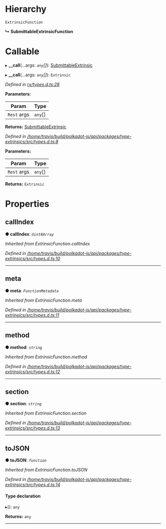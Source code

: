 

# Hierarchy

 `ExtrinsicFunction`

**↳ SubmittableExtrinsicFunction**

# Callable
▸ **__call**(...args: *`any`[]*): [SubmittableExtrinsic](../classes/_rx_submittableextrinsic_.submittableextrinsic.md)

▸ **__call**(...args: *`any`[]*): `Extrinsic`

*Defined in [rx/types.d.ts:28](https://github.com/polkadot-js/api/blob/82baafb/packages/api/src/rx/types.d.ts#L28)*

**Parameters:**

| Param | Type |
| ------ | ------ |
| `Rest` args | `any`[] |

**Returns:** [SubmittableExtrinsic](../classes/_rx_submittableextrinsic_.submittableextrinsic.md)

*Defined in [/home/travis/build/polkadot-js/api/packages/type-extrinsics/src/types.d.ts:8](https://github.com/polkadot-js/api/blob/82baafb/packages/type-extrinsics/src/types.d.ts#L8)*

**Parameters:**

| Param | Type |
| ------ | ------ |
| `Rest` args | `any`[] |

**Returns:** `Extrinsic`

# Properties

<a id="callindex"></a>

##  callIndex

**● callIndex**: *`Uint8Array`*

*Inherited from ExtrinsicFunction.callIndex*

*Defined in [/home/travis/build/polkadot-js/api/packages/type-extrinsics/src/types.d.ts:10](https://github.com/polkadot-js/api/blob/82baafb/packages/type-extrinsics/src/types.d.ts#L10)*

___
<a id="meta"></a>

##  meta

**● meta**: *`FunctionMetadata`*

*Inherited from ExtrinsicFunction.meta*

*Defined in [/home/travis/build/polkadot-js/api/packages/type-extrinsics/src/types.d.ts:11](https://github.com/polkadot-js/api/blob/82baafb/packages/type-extrinsics/src/types.d.ts#L11)*

___
<a id="method"></a>

##  method

**● method**: *`string`*

*Inherited from ExtrinsicFunction.method*

*Defined in [/home/travis/build/polkadot-js/api/packages/type-extrinsics/src/types.d.ts:12](https://github.com/polkadot-js/api/blob/82baafb/packages/type-extrinsics/src/types.d.ts#L12)*

___
<a id="section"></a>

##  section

**● section**: *`string`*

*Inherited from ExtrinsicFunction.section*

*Defined in [/home/travis/build/polkadot-js/api/packages/type-extrinsics/src/types.d.ts:13](https://github.com/polkadot-js/api/blob/82baafb/packages/type-extrinsics/src/types.d.ts#L13)*

___
<a id="tojson"></a>

##  toJSON

**● toJSON**: *`function`*

*Inherited from ExtrinsicFunction.toJSON*

*Defined in [/home/travis/build/polkadot-js/api/packages/type-extrinsics/src/types.d.ts:14](https://github.com/polkadot-js/api/blob/82baafb/packages/type-extrinsics/src/types.d.ts#L14)*

#### Type declaration
▸(): `any`

**Returns:** `any`

___

